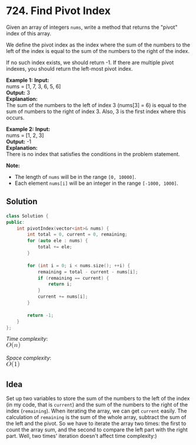 # 724. Find Pivot Index

Given an array of integers `nums`, write a method that returns the "pivot" index of this array.  

We define the pivot index as the index where the sum of the numbers to the left of the index is equal to the sum of the numbers to the right of the index.  

If no such index exists, we should return -1. If there are multiple pivot indexes, you should return the left-most pivot index.  

**Example 1:**
**Input:**   
nums = [1, 7, 3, 6, 5, 6]   
**Output:** 3  
**Explanation:**  
The sum of the numbers to the left of index 3 (nums[3] = 6) is equal to the sum of numbers to the right of index 3.
Also, 3 is the first index where this occurs.  

**Example 2:**
**Input:**  
nums = [1, 2, 3]  
**Output:** -1  
**Explanation:**  
There is no index that satisfies the conditions in the problem statement.  

**Note:**  

- The length of `nums` will be in the range `[0, 10000]`.
- Each element `nums[i]` will be an integer in the range `[-1000, 1000]`.

## Solution

```c++
class Solution {
public:
    int pivotIndex(vector<int>& nums) {
        int total = 0, current = 0, remaining;
        for (auto ele : nums) {
            total += ele;
        }
        
        for (int i = 0; i < nums.size(); ++i) {
            remaining = total - current - nums[i];
            if (remaining == current) {
                return i;
            }
            current += nums[i];
        }
        
        return -1;
    }
};
```

*Time complexity*:  
![](linear.png)

*Space complexity*:  
![](constant.png)

## Idea

Set up two variables to store the sum of the numbers to the left of the index (in my code, that is `current`) and the sum of the numbers to the right of the index (`remaining`). When iterating the array, we can get `current` easily. The calculation of `remaining` is the sum of the whole array, subtract the sum of the left and the pivot. So we have to iterate the array two times: the first to count the array sum, and the second to compare the left part with the right part. Well, two times' iteration doesn't affect time complexity:)
